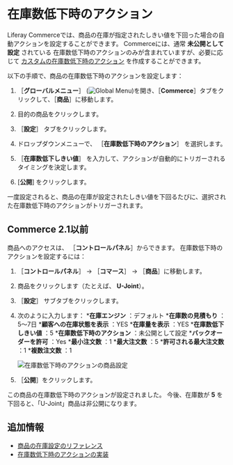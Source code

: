 # 在庫数低下時のアクション

Liferay Commerceでは、商品の在庫が指定されたしきい値を下回った場合の自動アクションを設定することができます。 Commerceには、通常 **未公開として設定** されている 在庫数低下時のアクションのみが含まれていますが、必要に応じて [カスタムの在庫数低下時のアクション](../developer-guide/managing-inventory/implementing-a-custom-low-stock-activity.md) を作成することができます。

以下の手順で、商品の在庫数低下時のアクションを設定します：

1. ［**グローバルメニュー**］ (![Global Menu](../images/icon-applications-menu.png))を開き、［**Commerce**］タブをクリックして、［**商品**］に移動します。

1. 目的の商品をクリックします。

1. ［**設定**］ タブをクリックします。

1. ドロップダウンメニューで、 ［**在庫数低下時のアクション**］ を選択します。

1. ［**在庫数低下しきい値**］ を入力して、アクションが自動的にトリガーされるタイミングを決定します。

1. [**公開**] をクリックします。

一度設定されると、商品の在庫が設定されたしきい値を下回るたびに、選択された在庫数低下時のアクションがトリガーされます。

<a name="commerce-21-and-below" />

## Commerce 2.1以前

商品へのアクセスは、 ［**コントロールパネル**］からできます。 在庫数低下時のアクションを設定するには：

1. ［**コントロールパネル**］ → ［**コマース**］ → ［**商品**］に移動します。
1. 商品をクリックします（たとえば、 **U-Joint**）。
1. ［**設定**］ サブタブをクリックします。
1. 次のように入力します：
    ***在庫エンジン** ：デフォルト
    ***在庫数の見積もり** ：5～7日
    ***顧客への在庫状態を表示** ：YES
    ***在庫量を表示** ：YES
    ***在庫数低下しきい値** ：5
    ***在庫数低下時のアクション** ：未公開として設定
    ***バックオーダーを許可** ：Yes
    ***最小注文数** ：1
    ***最大注文数** ：5
    ***許可される最大注文数** ：1
    ***複数注文数** ：1

    ![在庫数低下時のアクションの商品設定](./low-stock-action/images/01.png)

1. ［**公開**］をクリックします。

この商品の在庫数低下時のアクションが設定されました。 今後、在庫数が **5** を下回ると、「U-Joint」商品は非公開になります。

<a name="additional-information" />

## 追加情報

* [商品の在庫設定のリファレンス](./product-inventory-configuration-reference.md)
* [在庫数低下時のアクションの実装](../developer-guide/managing-inventory/implementing-a-custom-low-stock-activity.md)
